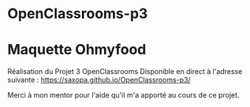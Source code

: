 # OpenClassrooms-p3
<h1>Maquette Ohmyfood</h1>

Réalisation du Projet 3 OpenClassrooms 
Disponible en direct à l'adresse suivante :
https://saxopa.github.io/OpenClassrooms-p3/

Merci à mon mentor pour l'aide qu'il m'a apporté au cours de ce projet.

